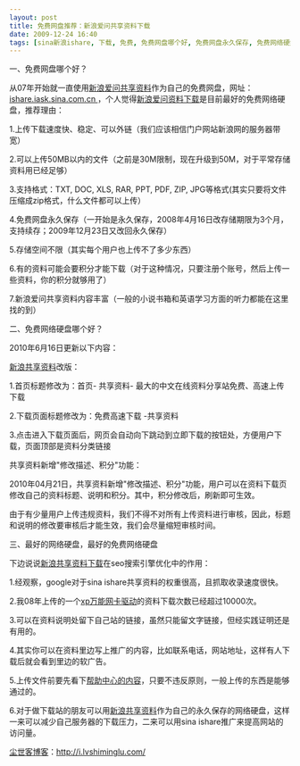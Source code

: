 ```yaml
---
layout: post
title: 免费网盘推荐：新浪爱问共享资料下载
date: 2009-12-24 16:40
tags: [sina新浪ishare, 下载, 免费, 免费网盘哪个好, 免费网盘永久保存, 免费网络硬盘哪个好, 最好的免费网络硬盘, 最好的网络硬盘, 永久保存的网络硬盘, 电脑网络]
---
```

一、免费网盘哪个好？

从07年开始就一直使用<a href="http://i.lvshiminglu.com/blog/412.html" target="_self">新浪爱问共享资料</a>作为自己的免费网盘，网址：<a href="http://ishare.iask.sina.com.cn//" target="_blank">ishare.iask.sina.com.cn </a>，个人觉得<a href="http://i.lvshiminglu.com/blog/412.html" target="_self">新浪爱问资料下载</a>是目前最好的免费网络硬盘，推荐理由：

1.上传下载速度快、稳定、可以外链（我们应该相信门户网站新浪网的服务器带宽）

2.可以上传50MB以内的文件（之前是30M限制，现在升级到50M，对于平常存储资料用已经足够）

3.支持格式：TXT, DOC, XLS, RAR, PPT, PDF, ZIP, JPG等格式(其实只要将文件压缩成zip格式，什么文件都可以上传）

4.免费网盘永久保存（一开始是永久保存，2008年4月16日改存储期限为3个月，支持续存；2009年12月23日又改回永久保存）

5.存储空间不限（其实每个用户也上传不了多少东西）

6.有的资料可能会要积分才能下载（对于这种情况，只要注册个账号，然后上传一些资料，你的积分就够用了）

7.新浪爱问共享资料内容丰富（一般的小说书箱和英语学习方面的听力都能在这里找的到）

二、免费网络硬盘哪个好？

2010年6月16日更新以下内容：

<a href="http://i.lvshiminglu.com/blog/412.html" target="_self">新浪共享资料</a>改版：

1.首页标题修改为：首页- 共享资料- 最大的中文在线资料分享站免费、高速上传下载

2.下载页面标题修改为：免费高速下载 -共享资料

3.点击进入下载页面后，网页会自动向下跳动到立即下载的按钮处，方便用户下载，页面顶部是资料分类链接

共享资料新增"修改描述、积分"功能：

2010年04月21日，共享资料新增"修改描述、积分"功能，用户可以在资料下载页修改自己的资料标题、说明和积分。其中，积分修改后，刷新即可生效。

由于有少量用户上传违规资料，我们不得不对所有上传资料进行审核，因此，标题和说明的修改要审核后才能生效，我们会尽量缩短审核时间。

三、最好的网络硬盘，最好的免费网络硬盘

下边说说<a href="http://i.lvshiminglu.com/blog/412.html" target="_self">新浪共享资料下载</a>在seo搜索引擎优化中的作用：

1.经观察，google对于sina ishare共享资料的权重很高，且抓取收录速度很快。

2.我08年上传的一个<a href="http://ishare.iask.sina.com.cn/f/4481148.html" target="_blank">xp万能网卡驱动</a>的资料下载次数已经超过10000次。

3.可以在资料说明处留下自己站的链接，虽然只能留文字链接，但经实践证明还是有用的。

4.其实你可以在资料里边写上推广的内容，比如联系电话，网站地址，这样有人下载后就会看到里边的软广告。

5.上传文件前要先看下<a href="http://ishare.iask.sina.com.cn/help/faq.html" target="_blank">帮助中心的内容</a>，只要不违反原则，一般上传的东西是能够通过的。

6.对于做下载站的朋友可以用<a href="http://i.lvshiminglu.com/blog/412.html" target="_self">新浪共享资料</a>作为自己的永久保存的网络硬盘，这样一来可以减少自己服务器的下载压力，二来可以用sina ishare推广来提高网站的访问量。

<a href="http://i.lvshiminglu.com/">尘世客博客</a>：<a href="http://i.lvshiminglu.com/">http://i.lvshiminglu.com/</a>

